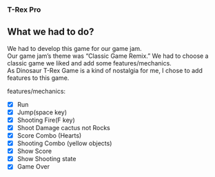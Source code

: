 ### T-Rex Pro

## What we had to do?
We had to develop this game for our game jam.<br />
Our game jam’s theme was “Classic Game Remix.” We had to choose a classic game we liked and add some features/mechanics. <br />
As Dinosaur T-Rex Game is a kind of nostalgia for me, I chose to add features to this game.<br />

features/mechanics: <br />
- [x] Run
- [x] Jump(space key)
- [x] Shooting Fire(F key)
- [x] Shoot Damage cactus not Rocks
- [x] Score Combo (Hearts)
- [x] Shooting Combo (yellow objects)
- [x] Show Score
- [x] Show Shooting state
- [x] Game Over
